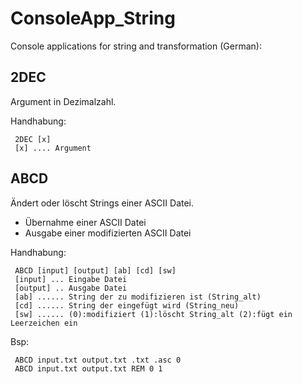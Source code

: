 # ConsoleApp_String
Console applications for string and transformation (German):
## 2DEC

Argument in Dezimalzahl.

Handhabung:

     2DEC [x] 
     [x] .... Argument

## ABCD

Ändert oder löscht Strings einer ASCII Datei.

- Übernahme einer ASCII Datei
- Ausgabe einer modifizierten ASCII Datei

Handhabung:
        
     ABCD [input] [output] [ab] [cd] [sw]
     [input] ... Eingabe Datei
     [output] .. Ausgabe Datei 
     [ab] ...... String der zu modifizieren ist (String_alt)
     [cd] ...... String der eingefügt wird (String_neu)
     [sw] ...... (0):modifiziert (1):löscht String_alt (2):fügt ein Leerzeichen ein

Bsp: 

     ABCD input.txt output.txt .txt .asc 0
     ABCD input.txt output.txt REM 0 1
